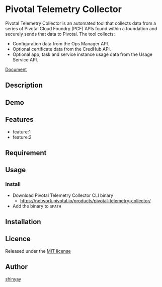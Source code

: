 # Pivotal Telemetry Collector

Pivotal Telemetry Collector is an automated tool that collects data from a series of Pivotal Cloud Foundry (PCF) APIs found within a foundation and securely sends that data to Pivotal. The tool collects:

- Configuration data from the Ops Manager API.
- Optional certificate data from the CredHub API.
- Optional app, task and service instance usage data from the Usage Service API.

[Document](https://docs.pivotal.io/telemetry/1-0/index.html)

## Description

## Demo

## Features

- feature:1
- feature:2

## Requirement

## Usage

### Install

- Download Pivotal Telemetry Collector CLI binary
  - https://network.pivotal.io/products/pivotal-telemetry-collector/
- Add the binary to `$PATH`

## Installation

## Licence

Released under the [MIT license](https://gist.githubusercontent.com/shinyay/56e54ee4c0e22db8211e05e70a63247e/raw/34c6fdd50d54aa8e23560c296424aeb61599aa71/LICENSE)

## Author

[shinyay](https://github.com/shinyay)
